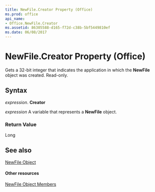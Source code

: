 ```yaml
---
title: NewFile.Creator Property (Office)
ms.prod: office
api_name:
- Office.NewFile.Creator
ms.assetid: 86305588-d165-f72d-c38b-5bf5449810ef
ms.date: 06/08/2017
---
```



# NewFile.Creator Property (Office)

Gets a 32-bit integer that indicates the application in which the  **NewFile** object was created. Read-only.


## Syntax

 _expression_. **Creator**

 _expression_ A variable that represents a **NewFile** object.


### Return Value

Long


## See also


[NewFile Object](newfile-object-office.md)
#### Other resources


[NewFile Object Members](newfile-members-office.md)

